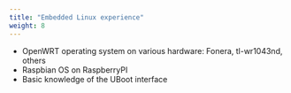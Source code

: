 ```yaml
---
title: "Embedded Linux experience"
weight: 8
---
```


* OpenWRT operating system on various hardware: Fonera, tl-wr1043nd, others
* Raspbian OS on RaspberryPI
* Basic knowledge of the UBoot interface

